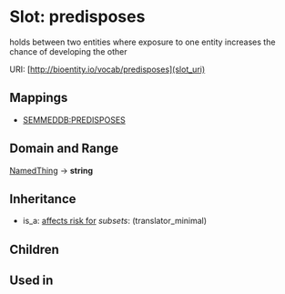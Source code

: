 # Slot: predisposes


holds between two entities where exposure to one entity increases the chance of developing the other

URI: [http://bioentity.io/vocab/predisposes](slot_uri)
## Mappings

 * [SEMMEDDB:PREDISPOSES](http://purl.obolibrary.org/obo/SEMMEDDB_PREDISPOSES)
## Domain and Range

[NamedThing](NamedThing.md) -> **string**
## Inheritance

 *  is_a: [affects risk for](affects_risk_for.md) *subsets*: (translator_minimal)
## Children

## Used in

